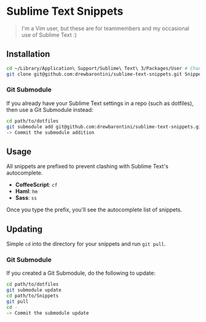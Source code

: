 Sublime Text Snippets
=====================

> I'm a Vim user, but these are for teammembers and my occasional use of Sublime Text :)

Installation
------------

```bash
cd ~/Library/Application\ Support/Sublime\ Text\ 3/Packages/User # Change path if you're using Sublime Text 2
git clone git@github.com:drewbarontini/sublime-text-snippets.git Snippets
```

### Git Submodule

If you already have your Sublime Text settings in a repo (such as dotfiles), then use a Git Submodule instead:

```bash
cd path/to/dotfiles
git submodule add git@github.com:drewbarontini/sublime-text-snippets.git path/to/Snippets
-> Commit the submodule addition
```

Usage
-----

All snippets are prefixed to prevent clashing with Sublime Text's autocomplete.

- **CoffeeScript**: `cf`
- **Haml**: `hm`
- **Sass**: `ss`

Once you type the prefix, you'll see the autocomplete list of snippets.

Updating
--------

Simple `cd` into the directory for your snippets and run `git pull`.

### Git Submodule

If you created a Git Submodule, do the following to update:

```bash
cd path/to/dotfiles
git submodule update
cd path/to/Snippets
git pull
cd -
-> Commit the submodule update
```
